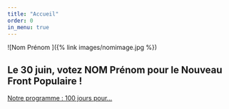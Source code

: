 ```yaml
---
title: "Accueil"
order: 0
in_menu: true
---
```

<section class="entete">
  <!-- Ci-dessous la photo de votre candidat·e -->
  ![Nom Prénom ]({% link images/nomimage.jpg %})

# Le 30 juin, votez NOM Prénom pour le Nouveau Front Populaire !

  <a href="">Notre programme : 100 jours pour…</a>

</section> 